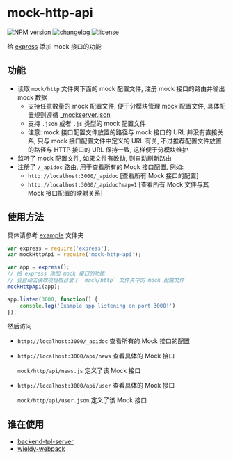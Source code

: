 # mock-http-api

[![NPM version][npm-image]][npm-url] [![changelog][changelog-image]][changelog-url] [![license][license-image]][license-url]

[npm-image]: https://img.shields.io/npm/v/mock-http-api.svg?style=flat-square
[npm-url]: https://npmjs.org/package/mock-http-api
[license-image]: https://img.shields.io/badge/License-MIT-blue.svg?style=flat-square
[license-url]: https://github.com/ufologist/mock-http-api/blob/master/LICENSE
[changelog-image]: https://img.shields.io/badge/CHANGE-LOG-blue.svg?style=flat-square
[changelog-url]: https://github.com/ufologist/mock-http-api/blob/master/CHANGELOG.md

给 [express](https://github.com/expressjs/express) 添加 mock 接口的功能

## 功能

* 读取 `mock/http` 文件夹下面的 mock 配置文件, 注册 mock 接口的路由并输出 mock 数据
  * 支持任意数量的 mock 配置文件, 便于分模块管理 mock 配置文件, 具体配置规则遵循 [_mockserver.json](https://github.com/ufologist/puer-mock#config)
  * 支持 `.json` 或者 `.js` 类型的 mock 配置文件
  * 注意: mock 接口配置文件放置的路径与 mock 接口的 URL 并没有直接关系, 只与 mock 接口配置文件中定义的 URL 有关, 不过推荐配置文件放置的路径与 HTTP 接口的 URL 保持一致, 这样便于分模块维护
* 监听了 mock 配置文件, 如果文件有改动, 则自动刷新路由
* 注册了 `/_apidoc` 路由, 用于查看所有的 Mock 接口配置, 例如:
  * `http://localhost:3000/_apidoc`       [查看所有 Mock 接口的配置]
  * `http://localhost:3000/_apidoc?map=1` [查看所有 Mock 文件与其 Mock 接口配置的映射关系]

## 使用方法

具体请参考 [example](https://github.com/ufologist/mock-http-api/tree/master/example) 文件夹

```javascript
var express = require('express');
var mockHttpApi = require('mock-http-api');

var app = express();
// 给 express 添加 mock 接口的功能
// 会自动去读取项目根目录下 `mock/http` 文件夹中的 mock 配置文件
mockHttpApi(app);

app.listen(3000, function() {
    console.log('Example app listening on port 3000!')
});
```

然后访问

* `http://localhost:3000/_apidoc` 查看所有的 Mock 接口的配置
* `http://localhost:3000/api/news` 查看具体的 Mock 接口

  `mock/http/api/news.js` 定义了该 Mock 接口
* `http://localhost:3000/api/user` 查看具体的 Mock 接口

  `mock/http/api/user.json` 定义了该 Mock 接口

## 谁在使用

* [backend-tpl-server](https://github.com/ufologist/backend-tpl-server)
* [wieldy-webpack](https://github.com/ufologist/wieldy-webpack)